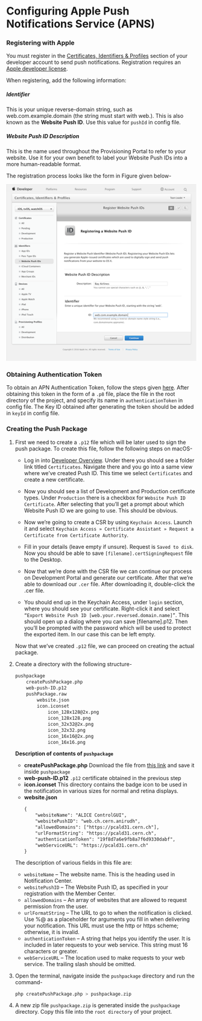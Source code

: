 # Configuring Apple Push Notifications Service (APNS)

### Registering with Apple
You must register in the [Certificates, Identifiers & Profiles](https://developer.apple.com/account/ios/certificate) section of your developer account to send push notifications. Registration requires an [Apple developer license](https://developer.apple.com/programs).

When registering, add the following information:

##### Identifier
This is your unique reverse-domain string, such as web.com.example.domain (the string must start with web.). This is also known as the **Website Push ID**.
Use this value for `pushId` in config file.

##### Website Push ID Description
This is the name used throughout the Provisioning Portal to refer to your website. Use it for your own benefit to label your Website Push IDs into a more human-readable format.

The registration process looks like the form in Figure given below-

![client](images/apn_register.png)

### Obtaining Authentication Token
To obtain an APN Authentication Token, follow the steps given [here](http://help.apple.com/xcode/mac/current/#/dev54d690a66). 
After obtaining this token in the form of a `.p8` file, place the file in the root directory of the project, and specify its name in `authenticationToken` in config file.
The Key ID obtained after generating the token should be added in `keyId` in config file.

### Creating the Push Package

1. First we need to create a `.p12` file which will be later used to sign the push package. To create this file, follow the following steps on macOS-
    - Log in into [Developer Overview](https://developer.apple.com/account/overview.action). Under there you should see a folder link titled `Certificates`. Navigate there and you go into a same view where we’ve created Push ID. This time we select `Certificates` and create a new certificate.

    - Now you should see a list of Development and Production certificate types. Under `Production` there is a checkbox for `Website Push ID Certificate`. After selecting that you’ll get a prompt about which Website Push ID we are going to use. This should be obvious.

    - Now we’re going to create a CSR by using `Keychain Access`. Launch it and select `Keychain Access » Certificate Assistant » Request a Certificate from Certificate Authority`.

    - Fill in your details (leave empty if unsure). Request is `Saved to disk`. Now you should be able to save `[filename].certSigningRequest` file to the Desktop.

    - Now that we’re done with the CSR file we can continue our process on Development Portal and generate our certificate. After that we’re able to download our `.cer` file. After downloading it, double-click the .cer file.

    - You should end up in the Keychain Access, under `login` section, where you should see your certificate. Right-click it and select `“Export Website Push ID [web.your.reversed.domain.name]”`. This should open up a dialog where you can save [filename].p12. Then you’ll be prompted with the password which will be used to protect the exported item. In our case this can be left empty.

    Now that we’ve created `.p12` file, we can proceed on creating the actual package.
    
2. Create a directory with the following structure-
    ```
    pushpackage
        createPushPackage.php
        web-push-ID.p12
        pushPackage.raw
            website.json
            icon.iconset
                icon_128x128@2x.png  
                icon_128x128.png  
                icon_32x32@2x.png  
                icon_32x32.png  
                icon_16x16@2x.png  
                icon_16x16.png
    ```
    
    **Description of contents of `pushpackage`**

    - **createPushPackage.php**
    Download the file from [this link](createPushPackage.php) and save it inside `pushpackage`
    - **web-push-ID.p12**
    `.p12` certificate obtained in the previous step
    - **icon.iconset**
    This directory contains the badge icon to be used in the notification in various sizes for normal and retina displays.
    - **website.json**
        ```
        {
            "websiteName": "ALICE ControlGUI",
            "websitePushID": "web.ch.cern.anirudh",
            "allowedDomains": ["https://pcald31.cern.ch"],
            "urlFormatString": "https://pcald31.cern.ch",
            "authenticationToken": "19f8d7a6e9fb8a7f6d9330dabf",
            "webServiceURL": "https://pcald31.cern.ch"
        }
        ```
    
    The description of various fields in this file are:

    - `websiteName` – The website name. This is the heading used in Notification Center.
    - `websitePushID` – The Website Push ID, as specified in your registration with the Member Center.
    - `allowedDomains` – An array of websites that are allowed to request permission from the user.
    - `urlFormatString` – The URL to go to when the notification is clicked. Use %@ as a placeholder for arguments you fill in when delivering your notification. This URL must use the http or https scheme; otherwise, it is invalid.
    - `authenticationToken` – A string that helps you identify the user. It is included in later requests to your web service. This string must 16 characters or greater.
    - `webServiceURL` – The location used to make requests to your web service. The trailing slash should be omitted.

3. Open the terminal, navigate inside the `pushpackage` directory and run the command-
      ```bash
      php createPushPackage.php > pushpackage.zip
      ```

4. A new zip file `pushpackage.zip` is generated inside the `pushpackage` directory. Copy this file into the `root directory` of your project.